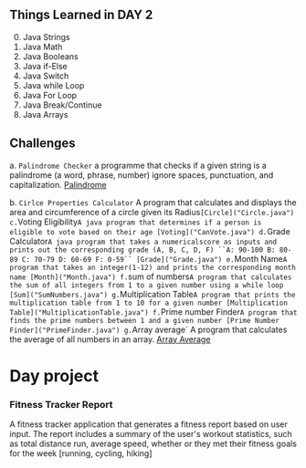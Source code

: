 ## Things Learned in DAY 2
0. Java Strings
1. Java Math
2. Java Booleans
3. Java if-Else 
4. Java Switch
5. Java while Loop
6. Java For Loop
7. Java Break/Continue
8. Java Arrays

## Challenges
a. `Palindrome Checker`
	a programme that checks if a given string is a palindrome (a word, phrase, number) ignore spaces, punctuation, and capitalization.
	[Palindrome]("Palindrome.java")

b. `Cirlce Properties Calculator`
	A program that calculates and displays the area and circumference	of  a circle given its Radius`
	[Circle]("Circle.java")
c. `Voting Eligibility`
	A java program that determines if a person is eligible to vote based on their age
	[Voting]("CanVote.java")
d. `Grade Calculator`
	A java program that takes a numericalscore as inputs and prints out the corresponding grade (A, B, C, D, F)
``A: 90-100
B: 80-89
C: 70-79
D: 60-69
F: 0-59``
[Grade]("Grade.java")
e. `Month Name`
	A program that takes an integer(1-12) and prints the corresponding month name
	[Month]("Month.java")
f. `sum of numbers`
	A program that calculates the sum of all integers from 1 to a given number using a while loop
	[Sum]("SumNumbers.java")
g. `Multiplication Table`
	A program that prints the multiplication table from 1 to 10 for a given number
	[Multiplication Table]("MultiplicationTable.java")
f. `Prime number Finder`
	A program that finds the prime numbers between 1 and a given number
	[Prime Number Finder]("PrimeFinder.java")
g. `Array average`
	A program that calculates the average of all numbers in an array.
	[Array Average]("ArrayAVG.java")
# Day project
### Fitness Tracker Report
A fitness tracker application that generates a fitness report based on user input. The report includes a summary of the user's workout statistics, such as total distance run, average speed, whether or they met their fitness goals for the week [running, cycling, hiking]
